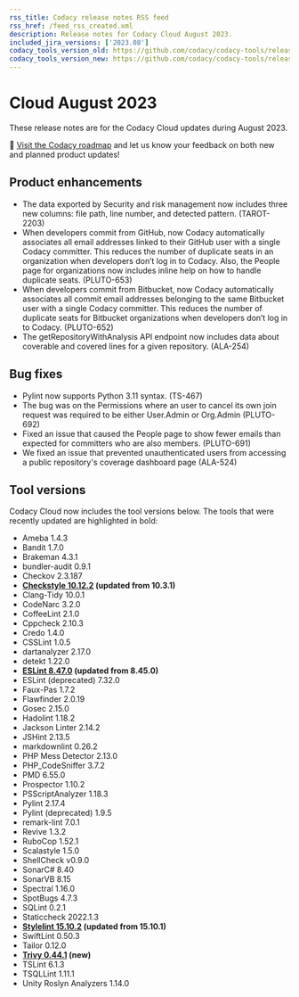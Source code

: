 ```yaml
---
rss_title: Codacy release notes RSS feed
rss_href: /feed_rss_created.xml
description: Release notes for Codacy Cloud August 2023.
included_jira_versions: ['2023.08']
codacy_tools_version_old: https://github.com/codacy/codacy-tools/releases/tag/7.6.39
codacy_tools_version_new: https://github.com/codacy/codacy-tools/releases/tag/7.8.2
---
```


# Cloud August 2023

These release notes are for the Codacy Cloud updates during August 2023.

📢 [Visit the Codacy roadmap](https://roadmap.codacy.com) and <span class="skip-vale">let us know</span> your feedback on both new and planned product updates!

<!--TODO Check these issues manually

Jira issues without release notes

Epics:
-   https://codacy.atlassian.net/browse/PLUTO-647
-   https://codacy.atlassian.net/browse/DOCS-291
-   https://codacy.atlassian.net/browse/ALA-549
Bugs and other issues:
-   https://codacy.atlassian.net/browse/DOCS-592
-   https://codacy.atlassian.net/browse/DOCS-590
-   https://codacy.atlassian.net/browse/DOCS-585
-   https://codacy.atlassian.net/browse/DOCS-583
-   https://codacy.atlassian.net/browse/DOCS-578

Jira issues with disabled release notes

Epics:
-   https://codacy.atlassian.net/browse/TAROT-2236
-   https://codacy.atlassian.net/browse/TAROT-2151
-   https://codacy.atlassian.net/browse/TAROT-2138
-   https://codacy.atlassian.net/browse/TAROT-2114
-   https://codacy.atlassian.net/browse/TAROT-2044
-   https://codacy.atlassian.net/browse/IO-638
-   https://codacy.atlassian.net/browse/IO-625
-   https://codacy.atlassian.net/browse/IO-603
-   https://codacy.atlassian.net/browse/IO-567
-   https://codacy.atlassian.net/browse/IO-560
-   https://codacy.atlassian.net/browse/IO-550
-   https://codacy.atlassian.net/browse/IO-517
-   https://codacy.atlassian.net/browse/IO-438
-   https://codacy.atlassian.net/browse/IO-362
-   https://codacy.atlassian.net/browse/IO-360
-   https://codacy.atlassian.net/browse/IO-357
-   https://codacy.atlassian.net/browse/CY-6865
-   https://codacy.atlassian.net/browse/CY-6535
-   https://codacy.atlassian.net/browse/CY-6534
-   https://codacy.atlassian.net/browse/ALA-548
-   https://codacy.atlassian.net/browse/ALA-545
-   https://codacy.atlassian.net/browse/ALA-543
-   https://codacy.atlassian.net/browse/ALA-542
-   https://codacy.atlassian.net/browse/ALA-541
-   https://codacy.atlassian.net/browse/ALA-531
-   https://codacy.atlassian.net/browse/ALA-260
-   https://codacy.atlassian.net/browse/ALA-259
Bugs and other issues:
-   https://codacy.atlassian.net/browse/TS-533
-   https://codacy.atlassian.net/browse/TS-532
-   https://codacy.atlassian.net/browse/TS-531
-   https://codacy.atlassian.net/browse/TS-530
-   https://codacy.atlassian.net/browse/TS-529
-   https://codacy.atlassian.net/browse/TS-528
-   https://codacy.atlassian.net/browse/TS-527
-   https://codacy.atlassian.net/browse/TS-526
-   https://codacy.atlassian.net/browse/TS-525
-   https://codacy.atlassian.net/browse/TS-524
-   https://codacy.atlassian.net/browse/TS-523
-   https://codacy.atlassian.net/browse/TS-522
-   https://codacy.atlassian.net/browse/TS-521
-   https://codacy.atlassian.net/browse/TS-518
-   https://codacy.atlassian.net/browse/TS-517
-   https://codacy.atlassian.net/browse/TS-514
-   https://codacy.atlassian.net/browse/TS-513
-   https://codacy.atlassian.net/browse/TS-511
-   https://codacy.atlassian.net/browse/TS-509
-   https://codacy.atlassian.net/browse/TS-508
-   https://codacy.atlassian.net/browse/TS-507
-   https://codacy.atlassian.net/browse/TS-506
-   https://codacy.atlassian.net/browse/TS-505
-   https://codacy.atlassian.net/browse/TS-504
-   https://codacy.atlassian.net/browse/TS-502
-   https://codacy.atlassian.net/browse/TS-501
-   https://codacy.atlassian.net/browse/TS-499
-   https://codacy.atlassian.net/browse/TS-495
-   https://codacy.atlassian.net/browse/TS-466
-   https://codacy.atlassian.net/browse/TS-382
-   https://codacy.atlassian.net/browse/TS-98
-   https://codacy.atlassian.net/browse/PLUTO-693
-   https://codacy.atlassian.net/browse/IO-757
-   https://codacy.atlassian.net/browse/IO-733
-   https://codacy.atlassian.net/browse/IO-672
-   https://codacy.atlassian.net/browse/IO-446
-   https://codacy.atlassian.net/browse/CY-7084
-   https://codacy.atlassian.net/browse/ALA-461
-->

## Product enhancements

-   The data exported by Security and risk management now includes three new columns: file path, line number, and detected pattern. (TAROT-2203)
-   When developers commit from GitHub, now Codacy automatically associates all email addresses linked to their GitHub user with a single Codacy committer. This reduces the number of duplicate seats in an organization when developers don’t log in to Codacy. Also, the People page for organizations now includes inline help on how to handle duplicate seats. (PLUTO-653)
-   When developers commit from Bitbucket, now Codacy automatically associates all commit email addresses belonging to the same Bitbucket user with a single Codacy committer. This reduces the number of duplicate seats for Bitbucket organizations when developers don’t log in to Codacy. (PLUTO-652)
-   The getRepositoryWithAnalysis API endpoint now includes data about coverable and covered lines for a given repository. (ALA-254)

## Bug fixes

-   Pylint now supports Python 3.11 syntax. (TS-467)
-   The bug was on the Permissions where an user to cancel its own join request was required to be either User.Admin or Org.Admin (PLUTO-692)
-   Fixed an issue that caused the People page to show fewer emails than expected for committers who are also members. (PLUTO-691)
-   We fixed an issue that prevented unauthenticated users from accessing a public repository's coverage dashboard page (ALA-524)

## Tool versions

Codacy Cloud now includes the tool versions below. The tools that were recently updated are highlighted in bold:

-   Ameba 1.4.3
-   Bandit 1.7.0
-   Brakeman 4.3.1
-   bundler-audit 0.9.1
-   Checkov 2.3.187
-   **[Checkstyle 10.12.2](https://checkstyle.sourceforge.io/releasenotes.html#Release_10.12.2) (updated from 10.3.1)**
-   Clang-Tidy 10.0.1
-   CodeNarc 3.2.0
-   CoffeeLint 2.1.0
-   Cppcheck 2.10.3
-   Credo 1.4.0
-   CSSLint 1.0.5
-   dartanalyzer 2.17.0
-   detekt 1.22.0
-   **[ESLint 8.47.0](https://github.com/eslint/eslint/releases/tag/v8.47.0) (updated from 8.45.0)**
-   ESLint (deprecated) 7.32.0
-   Faux-Pas 1.7.2
-   Flawfinder 2.0.19
-   Gosec 2.15.0
-   Hadolint 1.18.2
-   Jackson Linter 2.14.2
-   JSHint 2.13.5
-   markdownlint 0.26.2
-   PHP Mess Detector 2.13.0
-   PHP_CodeSniffer 3.7.2
-   PMD 6.55.0
-   Prospector 1.10.2
-   PSScriptAnalyzer 1.18.3
-   Pylint 2.17.4
-   Pylint (deprecated) 1.9.5
-   remark-lint 7.0.1
-   Revive 1.3.2
-   RuboCop 1.52.1
-   Scalastyle 1.5.0
-   ShellCheck v0.9.0
-   SonarC# 8.40
-   SonarVB 8.15
-   Spectral 1.16.0
-   SpotBugs 4.7.3
-   SQLint 0.2.1
-   Staticcheck 2022.1.3
-   **[Stylelint 15.10.2](https://github.com/stylelint/stylelint/releases/tag/15.10.2) (updated from 15.10.1)**
-   SwiftLint 0.50.3
-   Tailor 0.12.0
-   **[Trivy 0.44.1](https://github.com/aquasecurity/trivy/releases/tag/v0.44.1) (new)**
-   TSLint 6.1.3
-   TSQLLint 1.11.1
-   Unity Roslyn Analyzers 1.14.0

